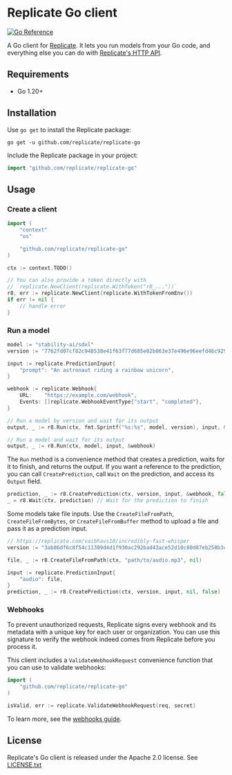 # Replicate Go client

[![Go Reference](https://pkg.go.dev/badge/github.com/replicate/replicate-go.svg)](https://pkg.go.dev/github.com/replicate/replicate-go)

A Go client for [Replicate](https://replicate.com).
It lets you run models from your Go code,
and everything else you can do with
[Replicate's HTTP API](https://replicate.com/docs/reference/http).

## Requirements

- Go 1.20+

## Installation

Use `go get` to install the Replicate package:

```console
go get -u github.com/replicate/replicate-go
```

Include the Replicate package in your project:

```go
import "github.com/replicate/replicate-go"
```

## Usage

### Create a client

```go
import (
	"context"
	"os"

	"github.com/replicate/replicate-go"
)

ctx := context.TODO()

// You can also provide a token directly with 
// `replicate.NewClient(replicate.WithToken("r8_..."))`
r8, err := replicate.NewClient(replicate.WithTokenFromEnv())
if err != nil {
	// handle error
}
```

### Run a model

```go
model := "stability-ai/sdxl"
version := "7762fd07cf82c948538e41f63f77d685e02b063e37e496e96eefd46c929f9bdc"

input := replicate.PredictionInput{
	"prompt": "An astronaut riding a rainbow unicorn",
}

webhook := replicate.Webhook{
	URL:    "https://example.com/webhook",
	Events: []replicate.WebhookEventType{"start", "completed"},
}

// Run a model by version and wait for its output
output, _ := r8.Run(ctx, fmt.Sprintf("%s:%s", model, version), input, &webhook)

// Run a model and wait for its output
output, _ := r8.Run(ctx, model, input, &webhook)
```

The `Run` method is a convenience method that
creates a prediction, waits for it to finish, and returns the output.
If you want a reference to the prediction, you can call `CreatePrediction`,
call `Wait` on the prediction, and access its `Output` field.

```go
prediction, _ := r8.CreatePrediction(ctx, version, input, &webhook, false)
_ = r8.Wait(ctx, prediction) // Wait for the prediction to finish
```

Some models take file inputs.
Use the `CreateFileFromPath`, `CreateFileFromBytes`, or `CreateFileFromBuffer` method
to upload a file and pass it as a prediction input.

```go
// https://replicate.com/vaibhavs10/incredibly-fast-whisper
version := "3ab86df6c8f54c11309d4d1f930ac292bad43ace52d10c80d87eb258b3c9f79c"

file, _ := r8.CreateFileFromPath(ctx, "path/to/audio.mp3", nil)

input := replicate.PredictionInput{
	"audio": file,
}
prediction, _ := r8.CreatePrediction(ctx, version, input, nil, false)
```

### Webhooks

To prevent unauthorized requests, Replicate signs every webhook and its metadata with a unique key for each user or organization. You can use this signature to verify the webhook indeed comes from Replicate before you process it.

This client includes a `ValidateWebhookRequest` convenience function that you can use to validate webhooks:

```go
import (
	"github.com/replicate/replicate-go"
)

isValid, err := replicate.ValidateWebhookRequest(req, secret)
```

To learn more, see the [webhooks guide](https://replicate.com/docs/webhooks).

## License

Replicate's Go client is released under the Apache 2.0 license.
See [LICENSE.txt](LICENSE.txt)
